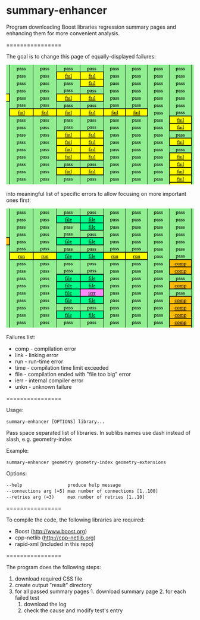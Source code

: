 summary-enhancer
================

Program downloading Boost libraries regression summary pages and enhancing them for more convenient analysis.

================

The goal is to change this page of equally-displayed failures:

![Before](before.png)

into meaningful list of specific errors to allow focusing on more important ones first:

![After](after.png)

Failures list:

 * comp - compilation error
 * link - linking error
 * run - run-time error
 * time - compilation time limit exceeded
 * file - compilation ended with "file too big" error
 * ierr - internal compiler error
 * unkn - unknown failure

================

Usage:

    summary-enhancer [OPTIONS] library...

Pass space separated list of libraries. In sublibs names use dash instead of slash, e.g. geometry-index

Example:

    summary-enhancer geometry geometry-index geometry-extensions

Options:

    --help                 produce help message
    --connections arg (=5) max number of connections [1..100]
    --retries arg (=3)     max number of retries [1..10]
    
================

To compile the code, the following libraries are required:

 * Boost (http://www.boost.org)
 * cpp-netlib (http://cpp-netlib.org)
 * rapid-xml (included in this repo)

================

The program does the following steps:

  1. download required CSS file
  2. create output "result" directory
  3. for all passed summary pages
    1. download summary page
    2. for each failed test
      1. download the log
      2. check the cause and modify test's entry
